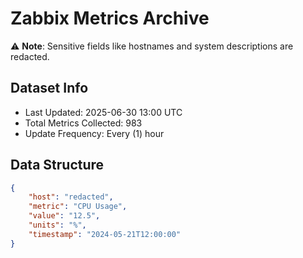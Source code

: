 # Zabbix Metrics Archive

⚠️ **Note**: Sensitive fields like hostnames and system descriptions are redacted.

## Dataset Info
- Last Updated: 2025-06-30 13:00 UTC
- Total Metrics Collected: 983
- Update Frequency: Every (1) hour

## Data Structure
```json
{
    "host": "redacted",
    "metric": "CPU Usage",
    "value": "12.5",
    "units": "%",
    "timestamp": "2024-05-21T12:00:00"
}
```
